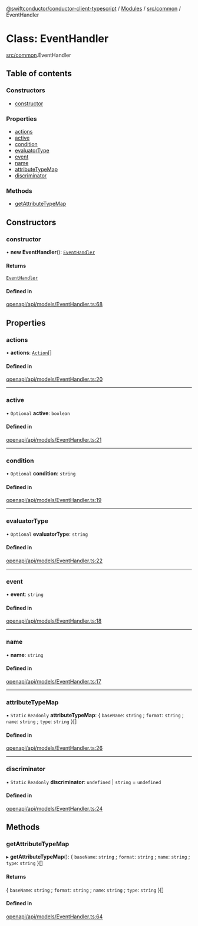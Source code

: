 [@swiftconductor/conductor-client-typescript](../README.md) / [Modules](../modules.md) / [src/common](../modules/src_common.md) / EventHandler

# Class: EventHandler

[src/common](../modules/src_common.md).EventHandler

## Table of contents

### Constructors

- [constructor](src_common.EventHandler.md#constructor)

### Properties

- [actions](src_common.EventHandler.md#actions)
- [active](src_common.EventHandler.md#active)
- [condition](src_common.EventHandler.md#condition)
- [evaluatorType](src_common.EventHandler.md#evaluatortype)
- [event](src_common.EventHandler.md#event)
- [name](src_common.EventHandler.md#name)
- [attributeTypeMap](src_common.EventHandler.md#attributetypemap)
- [discriminator](src_common.EventHandler.md#discriminator)

### Methods

- [getAttributeTypeMap](src_common.EventHandler.md#getattributetypemap)

## Constructors

### constructor

• **new EventHandler**(): [`EventHandler`](src_common.EventHandler.md)

#### Returns

[`EventHandler`](src_common.EventHandler.md)

#### Defined in

[openapi/api/models/EventHandler.ts:68](https://github.com/swift-conductor/conductor-client-typescript/blob/9866b7c/openapi/api/models/EventHandler.ts#L68)

## Properties

### actions

• **actions**: [`Action`](src_common.Action.md)[]

#### Defined in

[openapi/api/models/EventHandler.ts:20](https://github.com/swift-conductor/conductor-client-typescript/blob/9866b7c/openapi/api/models/EventHandler.ts#L20)

___

### active

• `Optional` **active**: `boolean`

#### Defined in

[openapi/api/models/EventHandler.ts:21](https://github.com/swift-conductor/conductor-client-typescript/blob/9866b7c/openapi/api/models/EventHandler.ts#L21)

___

### condition

• `Optional` **condition**: `string`

#### Defined in

[openapi/api/models/EventHandler.ts:19](https://github.com/swift-conductor/conductor-client-typescript/blob/9866b7c/openapi/api/models/EventHandler.ts#L19)

___

### evaluatorType

• `Optional` **evaluatorType**: `string`

#### Defined in

[openapi/api/models/EventHandler.ts:22](https://github.com/swift-conductor/conductor-client-typescript/blob/9866b7c/openapi/api/models/EventHandler.ts#L22)

___

### event

• **event**: `string`

#### Defined in

[openapi/api/models/EventHandler.ts:18](https://github.com/swift-conductor/conductor-client-typescript/blob/9866b7c/openapi/api/models/EventHandler.ts#L18)

___

### name

• **name**: `string`

#### Defined in

[openapi/api/models/EventHandler.ts:17](https://github.com/swift-conductor/conductor-client-typescript/blob/9866b7c/openapi/api/models/EventHandler.ts#L17)

___

### attributeTypeMap

▪ `Static` `Readonly` **attributeTypeMap**: \{ `baseName`: `string` ; `format`: `string` ; `name`: `string` ; `type`: `string`  }[]

#### Defined in

[openapi/api/models/EventHandler.ts:26](https://github.com/swift-conductor/conductor-client-typescript/blob/9866b7c/openapi/api/models/EventHandler.ts#L26)

___

### discriminator

▪ `Static` `Readonly` **discriminator**: `undefined` \| `string` = `undefined`

#### Defined in

[openapi/api/models/EventHandler.ts:24](https://github.com/swift-conductor/conductor-client-typescript/blob/9866b7c/openapi/api/models/EventHandler.ts#L24)

## Methods

### getAttributeTypeMap

▸ **getAttributeTypeMap**(): \{ `baseName`: `string` ; `format`: `string` ; `name`: `string` ; `type`: `string`  }[]

#### Returns

\{ `baseName`: `string` ; `format`: `string` ; `name`: `string` ; `type`: `string`  }[]

#### Defined in

[openapi/api/models/EventHandler.ts:64](https://github.com/swift-conductor/conductor-client-typescript/blob/9866b7c/openapi/api/models/EventHandler.ts#L64)
